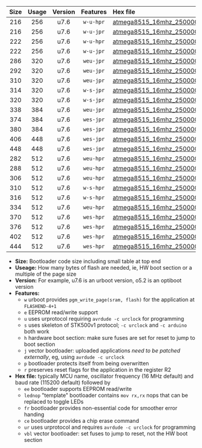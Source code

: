 |Size|Usage|Version|Features|Hex file|
|:-:|:-:|:-:|:-:|:--|
|216|256|u7.6|`w-u-hpr`|[atmega8515_16mhz_250000bps_ur.hex](https://raw.githubusercontent.com/stefanrueger/urboot/main//atmega8515_16mhz_250000bps_ur.hex)|
|216|256|u7.6|`w-u-jpr`|[atmega8515_16mhz_250000bps_ur_vbl.hex](https://raw.githubusercontent.com/stefanrueger/urboot/main//atmega8515_16mhz_250000bps_ur_vbl.hex)|
|222|256|u7.6|`w-u-hpr`|[atmega8515_16mhz_250000bps_lednop_ur.hex](https://raw.githubusercontent.com/stefanrueger/urboot/main//atmega8515_16mhz_250000bps_lednop_ur.hex)|
|222|256|u7.6|`w-u-jpr`|[atmega8515_16mhz_250000bps_lednop_ur_vbl.hex](https://raw.githubusercontent.com/stefanrueger/urboot/main//atmega8515_16mhz_250000bps_lednop_ur_vbl.hex)|
|286|320|u7.6|`weu-jpr`|[atmega8515_16mhz_250000bps_ee_ur_vbl.hex](https://raw.githubusercontent.com/stefanrueger/urboot/main//atmega8515_16mhz_250000bps_ee_ur_vbl.hex)|
|292|320|u7.6|`weu-jpr`|[atmega8515_16mhz_250000bps_ee_lednop_ur_vbl.hex](https://raw.githubusercontent.com/stefanrueger/urboot/main//atmega8515_16mhz_250000bps_ee_lednop_ur_vbl.hex)|
|310|320|u7.6|`weu-jpr`|[atmega8515_16mhz_250000bps_ee_lednop_fr_ur_vbl.hex](https://raw.githubusercontent.com/stefanrueger/urboot/main//atmega8515_16mhz_250000bps_ee_lednop_fr_ur_vbl.hex)|
|314|320|u7.6|`w-s-jpr`|[atmega8515_16mhz_250000bps_vbl.hex](https://raw.githubusercontent.com/stefanrueger/urboot/main//atmega8515_16mhz_250000bps_vbl.hex)|
|320|320|u7.6|`w-s-jpr`|[atmega8515_16mhz_250000bps_lednop_vbl.hex](https://raw.githubusercontent.com/stefanrueger/urboot/main//atmega8515_16mhz_250000bps_lednop_vbl.hex)|
|338|384|u7.6|`weu-jpr`|[atmega8515_16mhz_250000bps_ee_lednop_fr_ce_ur_vbl.hex](https://raw.githubusercontent.com/stefanrueger/urboot/main//atmega8515_16mhz_250000bps_ee_lednop_fr_ce_ur_vbl.hex)|
|374|384|u7.6|`wes-jpr`|[atmega8515_16mhz_250000bps_ee_vbl.hex](https://raw.githubusercontent.com/stefanrueger/urboot/main//atmega8515_16mhz_250000bps_ee_vbl.hex)|
|380|384|u7.6|`wes-jpr`|[atmega8515_16mhz_250000bps_ee_lednop_vbl.hex](https://raw.githubusercontent.com/stefanrueger/urboot/main//atmega8515_16mhz_250000bps_ee_lednop_vbl.hex)|
|406|448|u7.6|`wes-jpr`|[atmega8515_16mhz_250000bps_ee_lednop_fr_vbl.hex](https://raw.githubusercontent.com/stefanrueger/urboot/main//atmega8515_16mhz_250000bps_ee_lednop_fr_vbl.hex)|
|448|448|u7.6|`wes-jpr`|[atmega8515_16mhz_250000bps_ee_lednop_fr_ce_vbl.hex](https://raw.githubusercontent.com/stefanrueger/urboot/main//atmega8515_16mhz_250000bps_ee_lednop_fr_ce_vbl.hex)|
|282|512|u7.6|`weu-hpr`|[atmega8515_16mhz_250000bps_ee_ur.hex](https://raw.githubusercontent.com/stefanrueger/urboot/main//atmega8515_16mhz_250000bps_ee_ur.hex)|
|288|512|u7.6|`weu-hpr`|[atmega8515_16mhz_250000bps_ee_lednop_ur.hex](https://raw.githubusercontent.com/stefanrueger/urboot/main//atmega8515_16mhz_250000bps_ee_lednop_ur.hex)|
|306|512|u7.6|`weu-hpr`|[atmega8515_16mhz_250000bps_ee_lednop_fr_ur.hex](https://raw.githubusercontent.com/stefanrueger/urboot/main//atmega8515_16mhz_250000bps_ee_lednop_fr_ur.hex)|
|310|512|u7.6|`w-s-hpr`|[atmega8515_16mhz_250000bps.hex](https://raw.githubusercontent.com/stefanrueger/urboot/main//atmega8515_16mhz_250000bps.hex)|
|316|512|u7.6|`w-s-hpr`|[atmega8515_16mhz_250000bps_lednop.hex](https://raw.githubusercontent.com/stefanrueger/urboot/main//atmega8515_16mhz_250000bps_lednop.hex)|
|334|512|u7.6|`weu-hpr`|[atmega8515_16mhz_250000bps_ee_lednop_fr_ce_ur.hex](https://raw.githubusercontent.com/stefanrueger/urboot/main//atmega8515_16mhz_250000bps_ee_lednop_fr_ce_ur.hex)|
|370|512|u7.6|`wes-hpr`|[atmega8515_16mhz_250000bps_ee.hex](https://raw.githubusercontent.com/stefanrueger/urboot/main//atmega8515_16mhz_250000bps_ee.hex)|
|376|512|u7.6|`wes-hpr`|[atmega8515_16mhz_250000bps_ee_lednop.hex](https://raw.githubusercontent.com/stefanrueger/urboot/main//atmega8515_16mhz_250000bps_ee_lednop.hex)|
|402|512|u7.6|`wes-hpr`|[atmega8515_16mhz_250000bps_ee_lednop_fr.hex](https://raw.githubusercontent.com/stefanrueger/urboot/main//atmega8515_16mhz_250000bps_ee_lednop_fr.hex)|
|444|512|u7.6|`wes-hpr`|[atmega8515_16mhz_250000bps_ee_lednop_fr_ce.hex](https://raw.githubusercontent.com/stefanrueger/urboot/main//atmega8515_16mhz_250000bps_ee_lednop_fr_ce.hex)|

- **Size:** Bootloader code size including small table at top end
- **Useage:** How many bytes of flash are needed, ie, HW boot section or a multiple of the page size
- **Version:** For example, u7.6 is an urboot version, o5.2 is an optiboot version
- **Features:**
  + `w` urboot provides `pgm_write_page(sram, flash)` for the application at `FLASHEND-4+1`
  + `e` EEPROM read/write support
  + `u` uses urprotocol requiring `avrdude -c urclock` for programming
  + `s` uses skeleton of STK500v1 protocol; `-c urclock` and `-c arduino` both work
  + `h` hardware boot section: make sure fuses are set for reset to jump to boot section
  + `j` vector bootloader: uploaded applications *need to be patched externally*, eg, using `avrdude -c urclock`
  + `p` bootloader protects itself from being overwritten
  + `r` preserves reset flags for the application in the register R2
- **Hex file:** typically MCU name, oscillator frequency (16 MHz default) and baud rate (115200 default) followed by
  + `ee` bootloader supports EEPROM read/write
  + `lednop` "template" bootloader contains `mov rx,rx` nops that can be replaced to toggle LEDs
  + `fr` bootloader provides non-essential code for smoother error handing
  + `ce` bootloader provides a chip erase command
  + `ur` uses urprotocol and requires `avrdude -c urclock` for programming
  + `vbl` vector bootloader: set fuses to jump to reset, not the HW boot section
